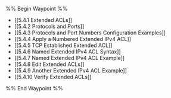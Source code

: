 %% Begin Waypoint %%
- [[5.4.1 Extended ACLs]]
- [[5.4.2 Protocols and Ports]]
- [[5.4.3 Protocols and Port Numbers Configuration Examples]]
- [[5.4.4 Apply a Numbered Extended IPv4 ACL]]
- [[5.4.5 TCP Established Extended ACL]]
- [[5.4.6 Named Extended IPv4 ACL Syntax]]
- [[5.4.7 Named Extended IPv4 ACL Example]]
- [[5.4.8 Edit Extended ACLs]]
- [[5.4.9 Another Extended IPv4 ACL Example]]
- [[5.4.10 Verify Extended ACLs]]

%% End Waypoint %%

